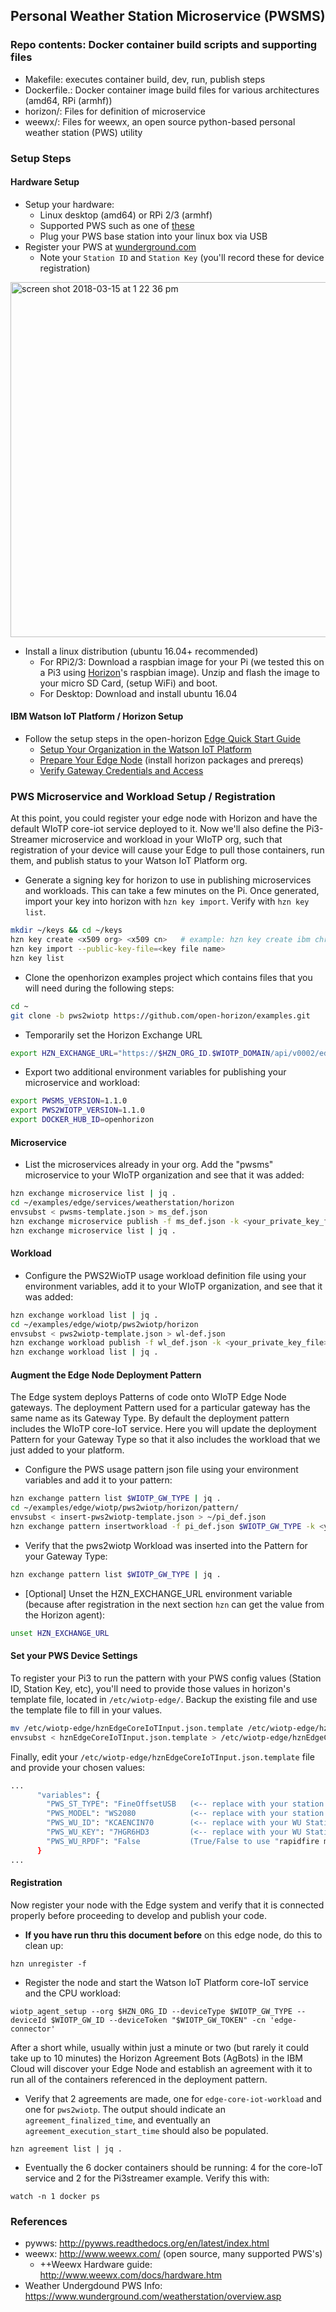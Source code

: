 ## Personal Weather Station Microservice (PWSMS)

### Repo contents: Docker container build scripts and supporting files  
- Makefile: executes container build, dev, run, publish steps
- Dockerfile.<ARCH>:  Docker container image build files for various architectures (amd64, RPi (armhf))
- horizon/: Files for definition of microservice
- weewx/: Files for weewx, an open source python-based personal weather station (PWS) utility

### Setup Steps  
#### Hardware Setup  
- Setup your hardware:  
  - Linux desktop (amd64) or RPi 2/3 (armhf)  
  - Supported PWS such as one of [these](https://bluehorizon.network/documentation/weather)  
  - Plug your PWS base station into your linux box via USB  
- Register your PWS at [wunderground.com](https://www.wunderground.com/personal-weather-station/mypws)  
  - Note your `Station ID` and `Station Key` (you'll record these for device registration)  
<img width="568" alt="screen shot 2018-03-15 at 1 22 36 pm" src="https://user-images.githubusercontent.com/16260619/37489250-3c743c48-2854-11e8-8925-79d94d7f7517.png">
  
- Install a linux distribution (ubuntu 16.04+ recommended)  
  - For RPi2/3: Download a raspbian image for your Pi (we tested this on a Pi3 using [Horizon]()'s raspbian image). Unzip and flash the image to your micro SD Card, (setup WiFi) and boot.  
  - For Desktop: Download and install ubuntu 16.04  

#### IBM Watson IoT Platform / Horizon Setup  
- Follow the setup steps in the open-horizon [Edge Quick Start Guide](https://github.com/open-horizon/examples/blob/master/edge/doc/Edge-Quick-Start-Guide.md)
  - [Setup Your Organization in the Watson IoT Platform](https://github.com/open-horizon/examples/blob/master/edge/doc/Edge-Quick-Start-Guide.md#setup-your-organization-in-the-watson-iot-platform)  
  - [Prepare Your Edge Node](https://github.com/open-horizon/examples/blob/master/edge/doc/Edge-Quick-Start-Guide.md#prepare-your-edge-node)  (install horizon packages and prereqs)  
  - [Verify Gateway Credentials and Access](https://github.com/open-horizon/examples/blob/master/edge/doc/Edge-Quick-Start-Guide.md#verify-your-gateway-credentials-and-access)
 
### PWS Microservice and Workload Setup / Registration
At this point, you could register your edge node with Horizon and have the default WIoTP core-iot service deployed to it. Now we'll also define the Pi3-Streamer microservice and workload in your WIoTP org, such that registration of your device will cause your Edge to pull those containers, run them, and publish status to your Watson IoT Platform org.

* Generate a signing key for horizon to use in publishing microservices and workloads. This can take a few minutes on the Pi. Once generated, import your key into horizon with `hzn key import`. Verify with `hzn key list`.
```bash
mkdir ~/keys && cd ~/keys
hzn key create <x509 org> <x509 cn>   # example: hzn key create ibm chris@ibm.com
hzn key import --public-key-file=<key file name>
hzn key list
```

* Clone the openhorizon examples project which contains files that you will need during the following steps:
```bash
cd ~
git clone -b pws2wiotp https://github.com/open-horizon/examples.git 
```
* Temporarily set the Horizon Exchange URL
```bash
export HZN_EXCHANGE_URL="https://$HZN_ORG_ID.$WIOTP_DOMAIN/api/v0002/edgenode/"
```  

* Export two additional environment variables for publishing your microservice and workload:
```bash
export PWSMS_VERSION=1.1.0
export PWS2WIOTP_VERSION=1.1.0
export DOCKER_HUB_ID=openhorizon
```

#### Microservice  
* List the microservices already in your org. Add the "pwsms" microservice to your WIoTP organization and see that it was added:  
```bash
hzn exchange microservice list | jq .
cd ~/examples/edge/services/weatherstation/horizon
envsubst < pwsms-template.json > ms_def.json
hzn exchange microservice publish -f ms_def.json -k <your_private_key_file>
hzn exchange microservice list | jq .
```

#### Workload  
* Configure the PWS2WioTP usage workload definition file using your environment variables, add it to your WIoTP organization, and see that it was added:  
```bash
hzn exchange workload list | jq .
cd ~/examples/edge/wiotp/pws2wiotp/horizon
envsubst < pws2wiotp-template.json > wl-def.json
hzn exchange workload publish -f wl_def.json -k <your_private_key_file>
hzn exchange workload list | jq .
```

#### Augment the Edge Node Deployment Pattern
The Edge system deploys Patterns of code onto WIoTP Edge Node gateways. The deployment Pattern used for a particular gateway has the same name as its Gateway Type. By default the deployment pattern includes the WIoTP core-IoT service. Here you will update the deployment Pattern for your Gateway Type so that it also includes the workload that we just added to your platform.

* Configure the PWS usage pattern json file using your environment variables and add it to your pattern:
```bash
hzn exchange pattern list $WIOTP_GW_TYPE | jq .
cd ~/examples/edge/wiotp/pws2wiotp/horizon/pattern/
envsubst < insert-pws2wiotp-template.json > ~/pi_def.json
hzn exchange pattern insertworkload -f pi_def.json $WIOTP_GW_TYPE -k <your_private_key_file>
```
* Verify that the pws2wiotp Workload was inserted into the Pattern for your Gateway Type:
```bash
hzn exchange pattern list $WIOTP_GW_TYPE | jq .
```
* [Optional] Unset the HZN_EXCHANGE_URL environment variable (because after registration in the next section `hzn` can get the value from the Horizon agent):
```bash
unset HZN_EXCHANGE_URL
```
#### Set your PWS Device Settings
To register your Pi3 to run the pattern with your PWS config values (Station ID, Station Key, etc), you'll need to provide those values in horizon's template file, located in `/etc/wiotp-edge/`.  Backup the existing file and use the template file to fill in your values. 

```bash
mv /etc/wiotp-edge/hznEdgeCoreIoTInput.json.template /etc/wiotp-edge/hznEdgeCoreIoTInput.json.template.orig # Backup the original
envsubst < hznEdgeCoreIoTInput.json.template > /etc/wiotp-edge/hznEdgeCoreIoTInput.json.template
```  
Finally, edit your `/etc/wiotp-edge/hznEdgeCoreIoTInput.json.template` file and provide your chosen values:

```bash
...
      "variables": {
        "PWS_ST_TYPE": "FineOffsetUSB   (<-- replace with your station driver++)",
        "PWS_MODEL": "WS2080            (<-- replace with your station type++)",
        "PWS_WU_ID": "KCAENCIN70        (<-- replace with your WU Station ID)",
        "PWS_WU_KEY": "7HGR6HD3         (<-- replace with your WU Station Key)",
        "PWS_WU_RPDF": "False           (True/False to use "rapidfire mode", sends data to WU more often)"
      }
...
```

#### Registration
Now register your node with the Edge system and verify that it is connected properly before proceeding to develop and publish your code.

* **If you have run thru this document before** on this edge node, do this to clean up:
```
hzn unregister -f
```
* Register the node and start the Watson IoT Platform core-IoT service and the CPU workload:
```
wiotp_agent_setup --org $HZN_ORG_ID --deviceType $WIOTP_GW_TYPE --deviceId $WIOTP_GW_ID --deviceToken "$WIOTP_GW_TOKEN" -cn 'edge-connector'
```
After a short while, usually within just a minute or two (but rarely it could take up to 10 minutes) the Horizon Agreement Bots (AgBots) in the IBM Cloud will discover your Edge Node and establish an agreement with it to run all of the containers referenced in the deployment pattern.
* Verify that 2 agreements are made, one for `edge-core-iot-workload` and one for `pws2wiotp`.  The output should indicate an `agreement_finalized_time`, and eventually an `agreement_execution_start_time` should also be populated.
```
hzn agreement list | jq . 
```

* Eventually the 6 docker containers should be running: 4 for the core-IoT service and 2 for the Pi3streamer example.  Verify this with:
```
watch -n 1 docker ps
```

### References  
* pywws: http://pywws.readthedocs.org/en/latest/index.html
* weewx: http://www.weewx.com/  (open source, many supported PWS's)
  * ++Weewx Hardware guide: http://www.weewx.com/docs/hardware.htm
* Weather Undergdound PWS Info: https://www.wunderground.com/weatherstation/overview.asp
